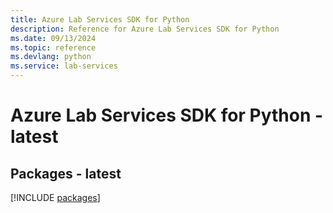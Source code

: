 ```yaml
---
title: Azure Lab Services SDK for Python
description: Reference for Azure Lab Services SDK for Python
ms.date: 09/13/2024
ms.topic: reference
ms.devlang: python
ms.service: lab-services
---
```

# Azure Lab Services SDK for Python - latest
## Packages - latest
[!INCLUDE [packages](lab-services-index.md)]